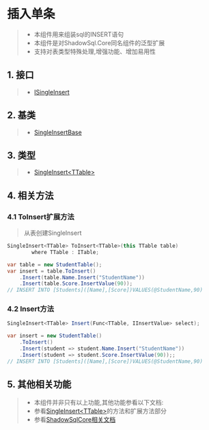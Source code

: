 # 插入单条
>* 本组件用来组装sql的INSERT语句
>* 本组件是对ShadowSql.Core同名组件的泛型扩展
>* 支持对表类型特殊处理,增强功能、增加易用性

## 1. 接口
>* [ISingleInsert](/api/ShadowSql.Insert.ISingleInsert.html)

## 2. 基类
>* [SingleInsertBase](/api/ShadowSql.Insert.SingleInsertBase.html)

## 3. 类型
>* [SingleInsert\<TTable\>](/api/ShadowSql.Insert.SingleInsert-1.html)

## 4. 相关方法
### 4.1 ToInsert扩展方法
>从表创建SingleInsert
```csharp
SingleInsert<TTable> ToInsert<TTable>(this TTable table)
        where TTable : ITable;
```
```csharp
var table = new StudentTable();
var insert = table.ToInsert()
	.Insert(table.Name.Insert("StudentName"))
	.Insert(table.Score.InsertValue(90));
// INSERT INTO [Students]([Name],[Score])VALUES(@StudentName,90)
```

### 4.2 Insert方法
```csharp
SingleInsert<TTable> Insert(Func<TTable, IInsertValue> select);
```
```csharp
var insert = new StudentTable()
    .ToInsert()
    .Insert(student => student.Name.Insert("StudentName"))
    .Insert(student => student.Score.InsertValue(90));;
// INSERT INTO [Students]([Name],[Score])VALUES(@StudentName,90)
```

## 5. 其他相关功能
>* 本组件并非只有以上功能,其他功能参看以下文档:
>* 参看[SingleInsert\<TTable\>](/api/ShadowSql.Insert.SingleInsert-1.html)的方法和扩展方法部分
>* 参看[ShadowSqlCore相关文档](../../shadowcore/insert/single.md)